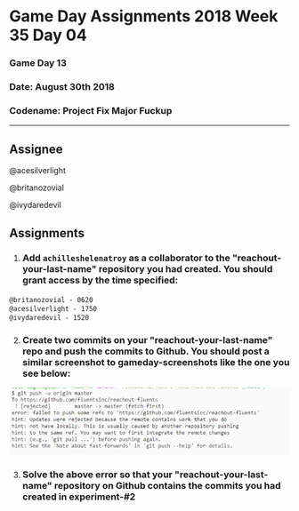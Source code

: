 # **Game Day Assignments 2018 Week 35 Day 04**

### Game Day 13

### **Date:** August 30th 2018

### **Codename:** Project Fix Major Fuckup


___

## **Assignee** 

@acesilverlight

@britanozovial

@ivydaredevil

## **Assignments**

1. ### Add `achilleshelenatroy` as a collaborator to the "reachout-your-last-name" repository you had created. You should grant access by the time specified: 

```
@britanozovial - 0620
@acesilverlight - 1750
@ivydaredevil - 1520

```

2. ### Create two commits on your "reachout-your-last-name" repo and push the commits to Github. You should post a similar screenshot to gameday-screenshots like the one you see below: 

![](./images/day-04/push-error.PNG)

3. ### Solve the above error so that your "reachout-your-last-name" repository on Github contains the commits you had created in experiment-#2 